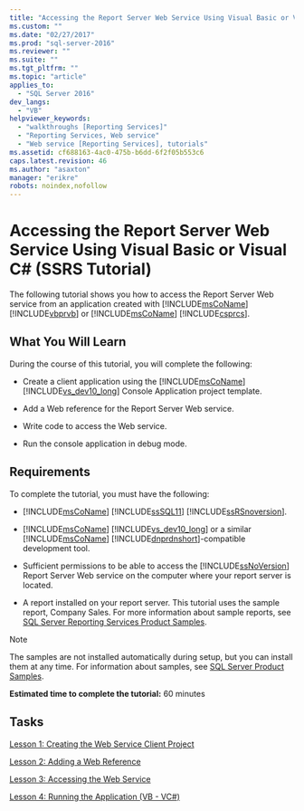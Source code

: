```yaml
---
title: "Accessing the Report Server Web Service Using Visual Basic or Visual C# (SSRS Tutorial) | Microsoft Docs"
ms.custom: ""
ms.date: "02/27/2017"
ms.prod: "sql-server-2016"
ms.reviewer: ""
ms.suite: ""
ms.tgt_pltfrm: ""
ms.topic: "article"
applies_to: 
  - "SQL Server 2016"
dev_langs: 
  - "VB"
helpviewer_keywords: 
  - "walkthroughs [Reporting Services]"
  - "Reporting Services, Web service"
  - "Web service [Reporting Services], tutorials"
ms.assetid: cf688163-4ac0-475b-b6dd-6f2f05b553c6
caps.latest.revision: 46
ms.author: "asaxton"
manager: "erikre"
robots: noindex,nofollow
---
```

# Accessing the Report Server Web Service Using Visual Basic or Visual C# (SSRS Tutorial)
The following tutorial shows you how to access the Report Server Web service from an application created with [!INCLUDE[msCoName](../a9notintoc/includes/msconame-md.md)] [!INCLUDE[vbprvb](../a9retired/includes/vbprvb-md.md)] or [!INCLUDE[msCoName](../a9notintoc/includes/msconame-md.md)] [!INCLUDE[csprcs](../a9retired/includes/csprcs-md.md)].  
  
## What You Will Learn  
During the course of this tutorial, you will complete the following:  
  
-   Create a client application using the [!INCLUDE[msCoName](../a9notintoc/includes/msconame-md.md)] [!INCLUDE[vs_dev10_long](../a9retired/includes/vs-dev10-long-md.md)] Console Application project template.  
  
-   Add a Web reference for the Report Server Web service.  
  
-   Write code to access the Web service.  
  
-   Run the console application in debug mode.  
  
## Requirements  
To complete the tutorial, you must have the following:  
  
-   [!INCLUDE[msCoName](../a9notintoc/includes/msconame-md.md)] [!INCLUDE[ssSQL11](../a9notintoc/includes/sssql11-md.md)] [!INCLUDE[ssRSnoversion](../a9notintoc/includes/ssrsnoversion-md.md)].  
  
-   [!INCLUDE[msCoName](../a9notintoc/includes/msconame-md.md)] [!INCLUDE[vs_dev10_long](../a9retired/includes/vs-dev10-long-md.md)] or a similar [!INCLUDE[msCoName](../a9notintoc/includes/msconame-md.md)] [!INCLUDE[dnprdnshort](../a9retired/includes/dnprdnshort-md.md)]-compatible development tool.  
  
-   Sufficient permissions to be able to access the [!INCLUDE[ssNoVersion](../a9notintoc/includes/ssnoversion-md.md)] Report Server Web service on the computer where your report server is located.  
  
-   A report installed on your report server. This tutorial uses the sample report, Company Sales. For more information about sample reports, see [SQL Server Reporting Services Product Samples](http://go.microsoft.com/fwlink/?LinkId=177889).  
  
> [!NOTE]  
> The samples are not installed automatically during setup, but you can install them at any time. For information about samples, see [SQL Server Product Samples](http://go.microsoft.com/fwlink/?LinkId=182887).  
  
**Estimated time to complete the tutorial:** 60 minutes  
  
## Tasks  
[Lesson 1: Creating the Web Service Client Project](../a9retired/lesson-1-creating-the-web-service-client-project.md)  
  
[Lesson 2: Adding a Web Reference](../a9retired/lesson-2-adding-a-web-reference.md)  
  
[Lesson 3: Accessing the Web Service](../a9retired/lesson-3-accessing-the-web-service.md)  
  
[Lesson 4: Running the Application &#40;VB - VC&#35;&#41;](../a9retired/lesson-4-running-the-application-vb-vcsharp.md)  
  
  
  
